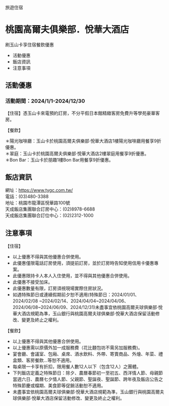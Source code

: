 旅遊住宿

# 桃園高爾夫俱樂部．悅華大酒店  

刷玉山卡享住宿餐飲優惠

  * 活動優惠
  * 飯店資訊
  * 注意事項

## 活動優惠

### 活動期間：2024/1/1-2024/12/30

【住宿】憑玉山卡來電預約訂房，不分平假日本館精緻客房免費升等學苑豪華客房。

【餐飲】

＊陽光咖啡廳：玉山卡於桃園高爾夫俱樂部‧悅華大酒店1樓陽光咖啡廳用餐享9折優惠。  
＊翠庭：玉山卡於桃園高爾夫俱樂部‧悅華大酒店2樓翠庭用餐享9折優惠。  
＊Bon Bar：玉山卡於朋趣1樓Bon Bar用餐享9折優惠。  

## 飯店資訊

網址：https://www.tygc.com.tw/  
電話：(03)480-3388  
地址：桃園市龍潭區悅華路100號  
天成飯店集團聯合訂房中心：(02)8978-6688  
天成飯店集團聯合訂位中心：(02)2312-1000

## 注意事項

【住宿】

  * 以上優惠不得與其他優惠合併使用。
  * 此優惠僅限電話訂房使用，須提前訂房，並於訂房時告知使用信用卡優惠專案。
  * 此優惠限持卡人本人入住使用，並不得與其他優惠合併使用。
  * 此優惠不接受加床。
  * 此優惠數量有限，訂房須視現場實際住房狀況。
  * 如遇特殊節日或連續假期前夕恕不適用(特殊節日：2024/01/01、2024/02/08 ~2024/02/14、2024/04/04~2024/04/06、2024/06/08~2024/06/09、2024/12/31)未盡事宜依桃園高爾夫球俱樂部‧悅華大酒店規範為準，玉山銀行與桃園高爾夫球俱樂部‧悅華大酒店保留活動修改、變更及終止之權利。

【餐飲】

  * 以上優惠不得與其他優惠合併使用。
  * 以上優惠需以原價外加一成服務費（花比麵包坊不需另加服務費)。
  * 宴會廳、會議室、包廂、桌席、酒水飲料、外帶、寄賣商品、外燴、年菜、禮盒類、客房餐飲…等恕不適用。
  * 每桌限一卡享有折扣，限用餐人數12人以下（包含12人）之團體。
  * 下列飯店定義之特殊節日：除夕、農曆春節初一至初五、西洋情人節、母親節當週六日、農曆七夕情人節、父親節、聖誕夜、聖誕節、跨年夜及飯店公告之特殊節慶或檔期、美食節等促銷活動恕不適用。
  * 未盡事宜依桃園高爾夫球俱樂部‧悅華大酒店規範為準，玉山銀行與桃園高爾夫球俱樂部‧悅華大酒店保留活動修改、變更及終止之權利。

